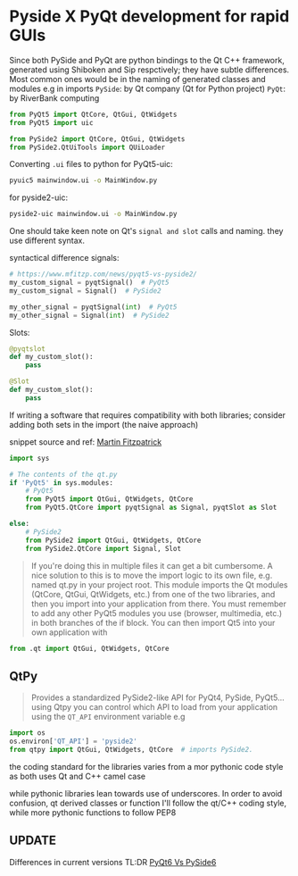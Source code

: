 <!-- widgets developed using PySide 2 or 6 and pyqt -->
# Pyside X PyQt development for rapid GUIs

Since both PySide and PyQt are python bindings to the  Qt C++ framework, generated using Shiboken and Sip respctively; they have subtle differences.
Most common ones would be in the naming of generated classes and modules e.g in imports
`PySide`: by Qt company (Qt for Python project)
`PyQt`: by RiverBank computing

```python
from PyQt5 import QtCore, QtGui, QtWidgets
from PyQt5 import uic
```

```python
from PySide2 import QtCore, QtGui, QtWidgets
from PySide2.QtUiTools import QUiLoader
```

Converting `.ui` files to python
for PyQt5-uic:

```bash
pyuic5 mainwindow.ui -o MainWindow.py
```

for pyside2-uic:

```bash
pyside2-uic mainwindow.ui -o MainWindow.py
```

One should take keen note on Qt's `signal and slot` calls and naming. they use different syntax.

syntactical difference
signals:

```python
# https://www.mfitzp.com/news/pyqt5-vs-pyside2/
my_custom_signal = pyqtSignal()  # PyQt5
my_custom_signal = Signal()  # PySide2

my_other_signal = pyqtSignal(int)  # PyQt5
my_other_signal = Signal(int)  # PySide2
```

Slots:

```python
@pyqtslot
def my_custom_slot():
    pass

@Slot
def my_custom_slot():
    pass
```

If writing a software that requires compatibility with both libraries;
consider adding both sets in the import (the naive approach)

snippet source and ref: [Martin Fitzpatrick](https://www.mfitzp.com/news/pyqt5-vs-pyside2/)

```python
import sys

# The contents of the qt.py
if 'PyQt5' in sys.modules:
    # PyQt5
    from PyQt5 import QtGui, QtWidgets, QtCore
    from PyQt5.QtCore import pyqtSignal as Signal, pyqtSlot as Slot

else:
    # PySide2
    from PySide2 import QtGui, QtWidgets, QtCore
    from PySide2.QtCore import Signal, Slot
```

> If you're doing this in multiple files it can get a bit cumbersome. A nice solution to this is to move the import logic to its own file, e.g. named qt.py in your project root. This module imports the Qt modules (QtCore, QtGui, QtWidgets, etc.) from one of the two libraries, and then you import into your application from there.
> You must remember to add any other PyQt5 modules you use (browser, multimedia, etc.) in both branches of the if block. You can then import Qt5 into your own application with

```python
from .qt import QtGui, QtWidgets, QtCore
```

## QtPy

>Provides a standardized PySide2-like API for PyQt4, PySide, PyQt5... using Qtpy you can control which API to load from your application using the `QT_API` environment variable e.g

```python
import os
os.environ['QT_API'] = 'pyside2'
from qtpy import QtGui, QtWidgets, QtCore  # imports PySide2.
```

 the coding standard for the libraries varies from a mor pythonic code style as both uses Qt and C++ camel case

 while pythonic libraries lean towards use of underscores. In order to avoid confusion, qt derived classes or function I'll follow the qt/C++ coding style, while more pythonic functions to follow PEP8

 **UPDATE**
 ------

Differences in current versions TL:DR [PyQt6 Vs PySide6](https://www.mfitzp.com/news/pyqt6-vs-pyside6)